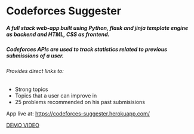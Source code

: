 # Codeforces Suggester

##### A full stack web-app built using Python, flask and jinja template engine as backend and HTML, CSS as frontend.

##### Codeforces APIs are used to track statistics related to previous submissions of a user.

###### Provides direct links to:

* Strong topics
* Topics that a user can improve in
* 25 problems recommended on his past submisisions


App live at: https://codeforces-suggester.herokuapp.com/

[DEMO VIDEO](https://www.linkedin.com/posts/1prateekmehra1_codeforces-python-flask-activity-6685110276964065280-zjqb)

